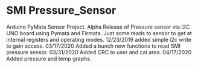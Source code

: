 # SMI Pressure_Sensor
Arduino PyMata Sensor Project.
Alpha Release of Pressure sensor via I2C UNO board using Pymata and Firmata. 
Just some reads to sensor to get at internal registers and operating modes.
12/23/2019 added simple i2c write to gain access.
03/17/2020  Added a bunch new functions to read SMI pressure sensor.
03/31/2020 Added CRC to user and cal area.
04/17/2020 Added pressure and temp graphs.
